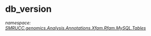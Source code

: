 ﻿# db_version
_namespace: [SMRUCC.genomics.Analysis.Annotations.Xfam.Rfam.MySQL.Tables](./index.md)_






